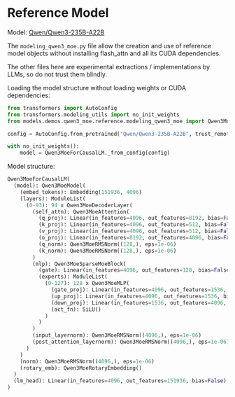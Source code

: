 # Reference Model

Model: [Qwen/Qwen3-235B-A22B](https://huggingface.co/Qwen/Qwen3-235B-A22B)

The `modeling_qwen3_moe.py` file allow the creation and use of reference model objects without installing flash_attn and all its CUDA dependencies.

The other files here are experimental extractions / implementations by LLMs, so do not trust them blindly.

Loading the model structure without loading weights or CUDA dependencies:

```python
from transformers import AutoConfig
from transformers.modeling_utils import no_init_weights
from models.demos.qwen3_moe.reference.modeling_qwen3_moe import Qwen3MoeForCausalLM

config = AutoConfig.from_pretrained("Qwen/Qwen3-235B-A22B", trust_remote_code=True)

with no_init_weights():
    model = Qwen3MoeForCausalLM._from_config(config)
```

Model structure:

```python
Qwen3MoeForCausalLM(
  (model): Qwen3MoeModel(
    (embed_tokens): Embedding(151936, 4096)
    (layers): ModuleList(
      (0-93): 94 x Qwen3MoeDecoderLayer(
        (self_attn): Qwen3MoeAttention(
          (q_proj): Linear(in_features=4096, out_features=8192, bias=False)
          (k_proj): Linear(in_features=4096, out_features=512, bias=False)
          (v_proj): Linear(in_features=4096, out_features=512, bias=False)
          (o_proj): Linear(in_features=8192, out_features=4096, bias=False)
          (q_norm): Qwen3MoeRMSNorm((128,), eps=1e-06)
          (k_norm): Qwen3MoeRMSNorm((128,), eps=1e-06)
        )
        (mlp): Qwen3MoeSparseMoeBlock(
          (gate): Linear(in_features=4096, out_features=128, bias=False)
          (experts): ModuleList(
            (0-127): 128 x Qwen3MoeMLP(
              (gate_proj): Linear(in_features=4096, out_features=1536, bias=False)
              (up_proj): Linear(in_features=4096, out_features=1536, bias=False)
              (down_proj): Linear(in_features=1536, out_features=4096, bias=False)
              (act_fn): SiLU()
            )
          )
        )
        (input_layernorm): Qwen3MoeRMSNorm((4096,), eps=1e-06)
        (post_attention_layernorm): Qwen3MoeRMSNorm((4096,), eps=1e-06)
      )
    )
    (norm): Qwen3MoeRMSNorm((4096,), eps=1e-06)
    (rotary_emb): Qwen3MoeRotaryEmbedding()
  )
  (lm_head): Linear(in_features=4096, out_features=151936, bias=False)
)
```
